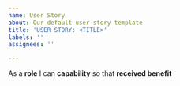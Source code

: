 ```yaml
---
name: User Story
about: Our default user story template
title: 'USER STORY: <TITLE>'
labels: ''
assignees: ''

---
```


As a **role** I can **capability** so that **received benefit**
